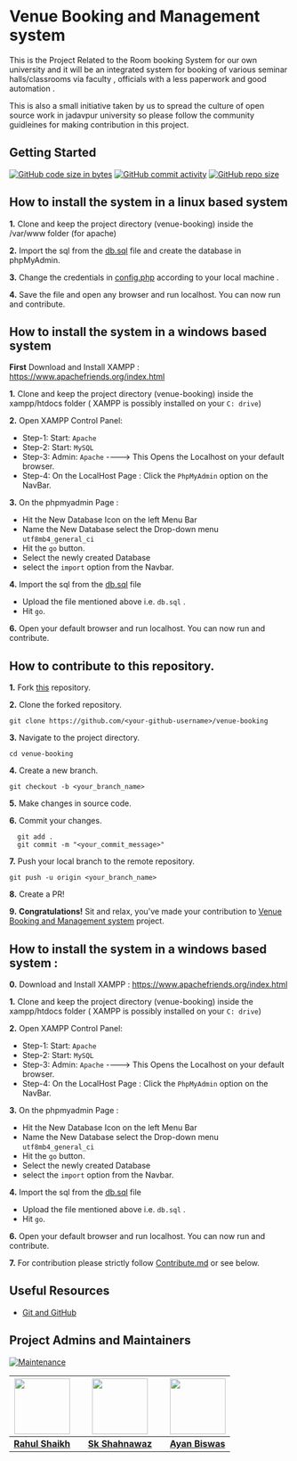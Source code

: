 # Venue Booking and Management system

This is the Project Related to the Room booking System for our own university and it will be an integrated system for booking of various seminar halls/classrooms via faculty , officials with a less paperwork and good automation .

This is also a small initiative taken by us to spread the culture of open source work in jadavpur university so please follow the community guidleines for making contribution in this project.

## Getting Started 

[![GitHub code size in bytes](https://img.shields.io/github/languages/code-size/Developers-Society-Jadavpur-University/venue-booking?logo=github)](https://github.com/Developers-Society-Jadavpur-University/venue-booking) [![GitHub commit activity](https://img.shields.io/github/commit-activity/m/Developers-Society-Jadavpur-University/venue-booking?color=bluevoilet&logo=github)](https://github.com/Developers-Society-Jadavpur-University/venue-booking/commits/) [![GitHub repo size](https://img.shields.io/github/repo-size/Developers-Society-Jadavpur-University/venue-booking?logo=github)](https://github.com/Developers-Society-Jadavpur-University/venue-booking)

## How to install the system in a linux based system

**1.** Clone and keep the project directory (venue-booking) inside the /var/www folder (for apache)

**2.** Import the sql from the [db.sql](https://github.com/Developers-Society-Jadavpur-University/venue-booking/blob/master/db.sql) file and create the database in phpMyAdmin.
 
**3.** Change the credentials in [config.php](https://github.com/Developers-Society-Jadavpur-University/venue-booking/blob/master/config.php) according to your local machine .

**4.** Save the file and open any browser and run localhost. You can now run and contribute.

## How to install the system in a windows based system

**First** Download and Install XAMPP : https://www.apachefriends.org/index.html

**1.** Clone and keep the project directory (venue-booking) inside the xampp/htdocs folder ( XAMPP is possibly installed on your `C: drive`)

**2.** Open XAMPP Control Panel:

- Step-1: Start: `Apache`
- Step-2: Start: `MySQL`
- Step-3: Admin:  `Apache` ----> This Opens the Localhost on your default browser.
- Step-4: On the LocalHost Page : Click the `PhpMyAdmin` option on the NavBar.

**3.** On the phpmyadmin Page : 

- Hit the New Database Icon on the left Menu Bar
- Name the New Database select the Drop-down menu `utf8mb4_general_ci` 
- Hit the `go` button.
- Select the newly created Database 
- select the `import` option from the Navbar.

**4.** Import the sql from the [db.sql](https://github.com/Developers-Society-Jadavpur-University/venue-booking/blob/master/db.sql) file

- Upload the file mentioned above i.e. `db.sql` .
- Hit `go`.

**6.** Open your default browser and run localhost. You can now run and contribute.

## How to contribute to this repository.

**1.** Fork [this](https://github.com/Developers-Society-Jadavpur-University/venue-booking) repository.

**2.** Clone the forked repository.

```terminal
git clone https://github.com/<your-github-username>/venue-booking
```

**3.** Navigate to the project directory.

```terminal
cd venue-booking
```

**4.** Create a new branch.

```terminal
git checkout -b <your_branch_name>
```

**5.** Make changes in source code.

**6.** Commit your changes.

```terminal
  git add .
  git commit -m "<your_commit_message>"
```

**7.** Push your local branch to the remote repository.

```terminal
git push -u origin <your_branch_name>
```

**8.** Create a PR!

**9.** **Congratulations!** Sit and relax, you've made your contribution to [Venue Booking and Management system](https://github.com/Developers-Society-Jadavpur-University/venue-booking) project.

## How to install the system in a windows based system :

**0.** Download and Install XAMPP : https://www.apachefriends.org/index.html

**1.** Clone and keep the project directory (venue-booking) inside the xampp/htdocs folder ( XAMPP is possibly installed on your `C: drive`)

**2.** Open XAMPP Control Panel:

- Step-1: Start: `Apache`
- Step-2: Start: `MySQL`
- Step-3: Admin:  `Apache` ----> This Opens the Localhost on your default browser.
- Step-4: On the LocalHost Page : Click the `PhpMyAdmin` option on the NavBar.

**3.** On the phpmyadmin Page : 

- Hit the New Database Icon on the left Menu Bar
- Name the New Database select the Drop-down menu `utf8mb4_general_ci` 
- Hit the `go` button.
- Select the newly created Database 
- select the `import` option from the Navbar.

**4.** Import the sql from the [db.sql](https://github.com/Developers-Society-Jadavpur-University/venue-booking/blob/master/db.sql) file

- Upload the file mentioned above i.e. `db.sql` .
- Hit `go`.

**6.** Open your default browser and run localhost. You can now run and contribute.

**7.** For contribution please strictly follow [Contribute.md](https://github.com/Developers-Society-Jadavpur-University/venue-booking/blob/master/Contribute.md) or see below.


## Useful Resources

- [Git and GitHub](https://www.digitalocean.com/community/tutorials/how-to-use-git-a-reference-guide)


## Project Admins and Maintainers

[![Maintenance](https://img.shields.io/maintenance/yes/2020?color=green&logo=github)](https://github.com/ayan-biswas0412/)



<center>
  
|   <span href="#" style="margin: 0; display:inline-block;"><img src="https://avatars3.githubusercontent.com/u/46085747?s=400&u=9a300bc529f1b7f795993f67dda43f34c76aad89&v=4" width=100px height=100px /></span>  | |  <a href="#" style="margin: 0; display: inline;"><img src="https://avatars1.githubusercontent.com/u/52563824?s=400&v=4" width=100px height=100px /></a>   | |   <span href="#" style="margin: 0; display: inline-block;"><img src="https://avatars3.githubusercontent.com/u/52851184?s=400&u=dea90a2bac4e991b2c5eddb7513e465b816c3476&v=4" width=100px height=100px /></span>   |
| :---: | :---: | :---: | :---: | :---: |
|       **[Rahul Shaikh]("#")**       | |     **[Sk Shahnawaz](https://www.linkedin.com/in/skshahnawaz/)**      | |       **[Ayan Biswas](https://www.linkedin.com/in/ayanbiswas-juetceug/)** |
  
 </center>
